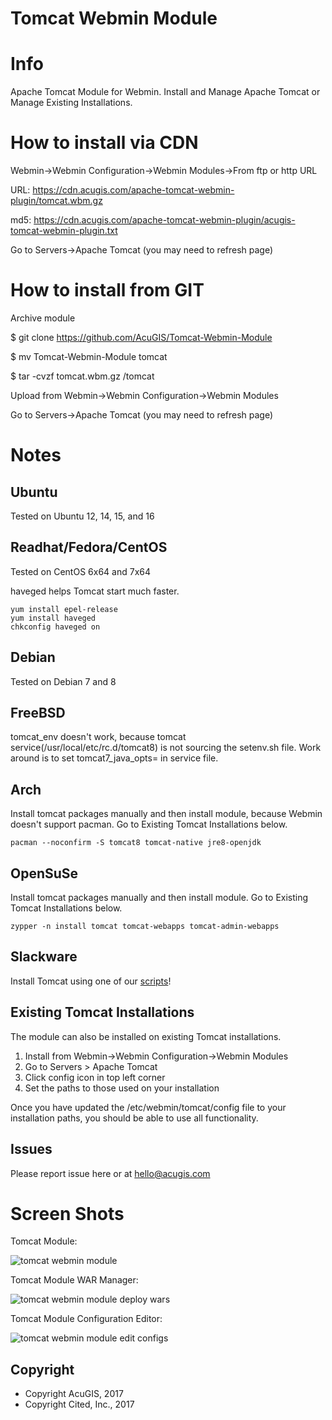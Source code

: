 
# Tomcat Webmin Module

# Info
Apache Tomcat Module for Webmin.  Install and Manage Apache Tomcat or Manage Existing Installations.

# How to install via CDN

Webmin->Webmin Configuration->Webmin Modules->From ftp or http URL

URL: https://cdn.acugis.com/apache-tomcat-webmin-plugin/tomcat.wbm.gz

md5: https://cdn.acugis.com/apache-tomcat-webmin-plugin/acugis-tomcat-webmin-plugin.txt

Go to Servers->Apache Tomcat (you may need to refresh page)

# How to install from GIT
Archive module

$ git clone https://github.com/AcuGIS/Tomcat-Webmin-Module

$ mv Tomcat-Webmin-Module tomcat

$ tar -cvzf tomcat.wbm.gz /tomcat


Upload from Webmin->Webmin Configuration->Webmin Modules

Go to Servers->Apache Tomcat (you may need to refresh page)

# Notes

## **Ubuntu**
Tested on Ubuntu 12, 14, 15, and 16

## **Readhat/Fedora/CentOS**
Tested on CentOS 6x64 and 7x64

haveged helps Tomcat start much faster.

	yum install epel-release
	yum install haveged
	chkconfig haveged on
  
## **Debian**
Tested on Debian 7 and 8

## **FreeBSD**
tomcat_env doesn't work, because tomcat service(/usr/local/etc/rc.d/tomcat8) is not sourcing the setenv.sh file. Work around is to set tomcat7_java_opts= in service file.

## **Arch**
Install tomcat packages manually and then install module, because Webmin doesn't support pacman. Go to Existing Tomcat Installations below.

	pacman --noconfirm -S tomcat8 tomcat-native jre8-openjdk

## **OpenSuSe**
Install tomcat packages manually and then install module.  Go to Existing Tomcat Installations below.

	zypper -n install tomcat tomcat-webapps tomcat-admin-webapps

## **Slackware**
Install Tomcat using one of our [scripts](https://github.com/AcuGIS)!

## **Existing Tomcat Installations**

The module can also be installed on existing Tomcat installations.  

1.  Install from Webmin->Webmin Configuration->Webmin Modules
2.  Go to Servers > Apache Tomcat
3.  Click config icon in top left corner
4.  Set the paths to those used on your installation

Once you have updated the /etc/webmin/tomcat/config file to your installation paths, you should be able to use all functionality.

## **Issues**
Please report issue here or at hello@acugis.com

# Screen Shots

Tomcat Module:

![tomcat webmin module](https://cdn.acugis.com/apache-tomcat-webmin-plugin/tomcat-module-plugin.gif)

Tomcat Module WAR Manager:

![tomcat webmin module deploy wars](https://cdn.acugis.com/apache-tomcat-webmin-plugin/tomcat-module-war-deploy.gif)

Tomcat Module Configuration Editor:

![tomcat webmin module edit configs](https://cdn.acugis.com/apache-tomcat-webmin-plugin/tomcat-module-edit-configs.gif)


Copyright
---------

* Copyright AcuGIS, 2017
* Copyright Cited, Inc., 2017

